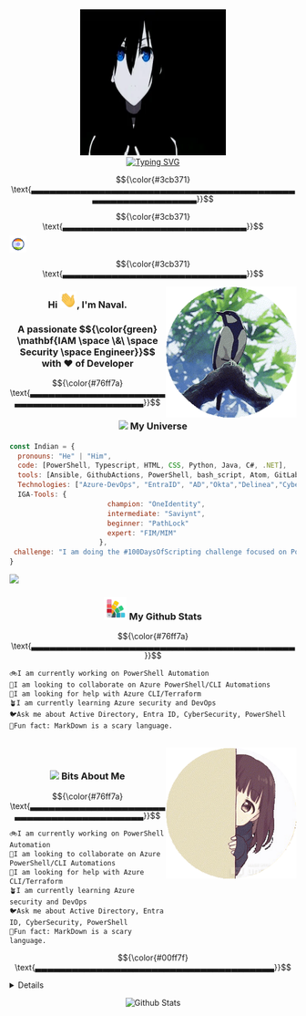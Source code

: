 
<div align="center">
  <img src="https://github.com/bitbang01/bitbang01/blob/main/resources/anime-top.webp" width="256px" height="256px"/>
</div>

<div align="center">
  <a href="https://git.io/typing-svg">
    <img src="https://readme-typing-svg.herokuapp.com?font=Fira+Code&weight=800&size=18&duration=2500&pause=1000&color=3cb371&center=true&vCenter=true&width=800&height=200&lines=%F0%9F%8D%81+Hello%2C+World!+I%E2%80%99m+Naval+.;%F0%9F%90%8D+Identity+%26+Access+Expert%3A+Automation%2C+Scripting+Team%2C+SOC%2C+Governance.;%F0%9F%9B%A1%EF%B8%8F+Apps+%26+Identity+Security+%7C+MS+Entra+ID+%7C+Delinea+%26+CyberArk+PAM.;%F0%9F%8C%8D+Open-source+Contributor+%7C+%2B10%E2%AD%90+Repos+on+GitHub." alt="Typing SVG" />
  </a>

</div>
<!--hr style="width:50%; border:1px solid #ccc;"-->

$${\color{#3cb371} \text{▃▃▃▃▃▃▃▃▃▃▃▃▃▃▃▃▃▃▃▃▃▃▃▃▃▃▃▃▃▃▃▃▃▃▃▃▃▃▃▃▃▃▃▃▃▃▃▃▃▃▃▃▃▃▃▃▃▃▃▃}}$$

$${\color{#3cb371} \text{▃▃▃▃▃▃▃▃▃▃▃▃▃▃▃▃▃▃▃▃▃▃▃▃▃▃▃▃▃▃}}$$ <img src="https://github.com/bitbang01/bitbang01/blob/main/resources/MotherIndia.gif" width="30px"> $${\color{#3cb371} \text{▃▃▃▃▃▃▃▃▃▃▃▃▃▃▃▃▃▃▃▃▃▃▃▃▃▃▃▃▃▃}}$$

<img align='right' src="https://github.com/bitbang01/bitbang01/blob/main/resources/RainBirds.gif" width="230">
<!--img align='right' src="https://media.giphy.com/media/ieyl9zmCjO4b4t6qoY/giphy.gif" width="230"-->
<div align="center">
<h3> Hi <img src="https://github.com/bitbang01/bitbang01/blob/main/resources/Wave2Mee.gif" width="30px">, I'm Naval. </h3><h3>A passionate $${\color{green} \mathbf{IAM \space \&\ \space Security \space Engineer}}$$ with ❤️ of Developer</h3>
</div>

$${\color{#76ff7a} \text{▃▃▃▃▃▃▃▃▃▃▃▃▃▃▃▃▃▃▃▃▃▃▃▃▃▃▃▃▃▃▃▃▃▃▃▃▃▃▃▃▃▃▃}}$$


<div align='center'><h3><img src="https://github.com/bitbang01/bitbang01/blob/main/resources/travelW.gif" width="55"> My Universe</h3></div>  

```javascript
const Indian = {
  pronouns: "He" | "Him",
  code: [PowerShell, Typescript, HTML, CSS, Python, Java, C#, .NET],
  tools: [Ansible, GithubActions, PowerShell, bash_script, Atom, GitLab, Docker],
  Technologies: ["Azure-DevOps", "EntraID", "AD","Okta","Delinea","CyberArk","VDI","MSDefender","Sentinel"],
  IGA-Tools: {
                        champion: "OneIdentity",
                        intermediate: "Saviynt",
                        beginner: "PathLock"
                        expert: "FIM/MIM"
                      },
 challenge: "I am doing the #100DaysOfScripting challenge focused on PowerShell and Automation"
}
```


<!--
**bitbang01/bitbang01** is a ✨ _special_ ✨ repository because its `README.md` (this file) appears on your GitHub profile.

Here are some ideas to get you started:

- 🔭 I’m currently working on ...
- 🌱 I’m currently learning ...
- 👯 I’m looking to collaborate on ...
- 🤔 I’m looking for help with ...
- 💬 Ask me about ...
- 📫 How to reach me: ...
- 😄 Pronouns: ...
- ⚡ Fun fact: ...
-->

<img align='left' src="https://github.com/bitbang01/bitbang01/blob/main/resources/RainFish.gif" width="230">
<br>
<div align='center'><h3><img src="https://github.com/bitbang01/bitbang01/blob/main/resources/GitStats.gif" width="40"> My Github Stats</h3></div>

$${\color{#76ff7a} \text{▃▃▃▃▃▃▃▃▃▃▃▃▃▃▃▃▃▃▃▃▃▃▃▃▃▃▃▃▃▃▃▃▃▃▃▃▃▃▃▃▃▃▃}}$$

```text
🚲I am currently working on PowerShell Automation
🔭I am looking to collaborate on Azure PowerShell/CLI Automations
🤗I am looking for help with Azure CLI/Terraform
🪴I am currently learning Azure security and DevOps
🐦Ask me about Active Directory, Entra ID, CyberSecurity, PowerShell
🍬Fun fact: MarkDown is a scary language.
```

<br>
<img align='right' src="https://github.com/bitbang01/bitbang01/blob/main/resources/BehindTheFireWall.gif" width="230">
<br>
<div align='center'><h3><img src="https://github.com/bitbang01/bitbang01/blob/main/resources/GyanMudraShiva.gif" width="50"> Bits About Me</h3></div>

$${\color{#76ff7a} \text{▃▃▃▃▃▃▃▃▃▃▃▃▃▃▃▃▃▃▃▃▃▃▃▃▃▃▃▃▃▃▃▃▃▃▃▃▃▃▃▃▃▃▃}}$$

```text
🚲I am currently working on PowerShell Automation
🫡I am looking to collaborate on Azure PowerShell/CLI Automations
🤗I am looking for help with Azure CLI/Terraform
🪴I am currently learning Azure security and DevOps
🐦Ask me about Active Directory, Entra ID, CyberSecurity, PowerShell
🍬Fun fact: MarkDown is a scary language.
```

$${\color{#00ff7f} \text{▃▃▃▃▃▃▃▃▃▃▃▃▃▃▃▃▃▃▃▃▃▃▃▃▃▃▃▃▃▃▃▃▃▃▃▃▃▃▃}}$$

<!--▁▁▁▁▁▁▁▁▁▁▁▁▁▁▁▁▁▁▁▁▁▁▁▁▁▁▁▁▁▁▁▁▃▃▃▃▃▃▃▃▃▃▃▃▃▃▃▃▃▃▃▃▃▃▃▃▃▃▃▃▃▃▃▃-->

<details>
## 🌐 Socials:
[![Instagram](https://img.shields.io/badge/Instagram-%23E4405F.svg?logo=Instagram&logoColor=white)](https://instagram.com/ps1arr0w) [![LinkedIn](https://img.shields.io/badge/LinkedIn-%230077B5.svg?logo=linkedin&logoColor=white)](https://linkedin.com/in/ps1arr0w) [![Pinterest](https://img.shields.io/badge/Pinterest-%23E60023.svg?logo=Pinterest&logoColor=white)](https://pinterest.com/ps1arr0w) [![Codepen](https://img.shields.io/badge/Codepen-000000?logo=codepen&logoColor=white)](https://codepen.io/ps1arr0w) [![email](https://img.shields.io/badge/Email-D14836?logo=gmail&logoColor=white)](mailto:k.rajputnaval@gmail.com)

# 💻 Tech Stack:
![C#](https://img.shields.io/badge/c%23-%23239120.svg?style=for-the-badge&logo=csharp&logoColor=white) ![Bash Script](https://img.shields.io/badge/bash_script-%23121011.svg?style=for-the-badge&logo=gnu-bash&logoColor=white) ![HTML5](https://img.shields.io/badge/html5-%23E34F26.svg?style=for-the-badge&logo=html5&logoColor=white) ![JavaScript](https://img.shields.io/badge/javascript-%23323330.svg?style=for-the-badge&logo=javascript&logoColor=%23F7DF1E) ![Java](https://img.shields.io/badge/java-%23ED8B00.svg?style=for-the-badge&logo=openjdk&logoColor=white) ![Windows Terminal](https://img.shields.io/badge/Windows%20Terminal-%234D4D4D.svg?style=for-the-badge&logo=windows-terminal&logoColor=white) ![PowerShell](https://img.shields.io/badge/PowerShell-%235391FE.svg?style=for-the-badge&logo=powershell&logoColor=white) ![Azure](https://img.shields.io/badge/azure-%230072C6.svg?style=for-the-badge&logo=microsoftazure&logoColor=white) ![.Net](https://img.shields.io/badge/.NET-5C2D91?style=for-the-badge&logo=.net&logoColor=white) ![Apache Tomcat](https://img.shields.io/badge/apache%20tomcat-%23F8DC75.svg?style=for-the-badge&logo=apache-tomcat&logoColor=black) ![MicrosoftSQLServer](https://img.shields.io/badge/Microsoft%20SQL%20Server-CC2927?style=for-the-badge&logo=microsoft%20sql%20server&logoColor=white) ![MySQL](https://img.shields.io/badge/mysql-4479A1.svg?style=for-the-badge&logo=mysql&logoColor=white) ![Canva](https://img.shields.io/badge/Canva-%2300C4CC.svg?style=for-the-badge&logo=Canva&logoColor=white) ![GitHub](https://img.shields.io/badge/github-%23121011.svg?style=for-the-badge&logo=github&logoColor=white) ![GitLab](https://img.shields.io/badge/gitlab-%23181717.svg?style=for-the-badge&logo=gitlab&logoColor=white)
# 📊 GitHub Stats:
![](https://github-readme-stats.vercel.app/api?username=bitbang01&theme=dark&hide_border=false&include_all_commits=false&count_private=false)<br/>
![](https://nirzak-streak-stats.vercel.app/?user=bitbang01&theme=dark&hide_border=false)<br/>
![](https://github-readme-stats.vercel.app/api/top-langs/?username=bitbang01&theme=dark&hide_border=false&include_all_commits=false&count_private=false&layout=compact)

---
[![](https://visitcount.itsvg.in/api?id=bitbang01&icon=0&color=0)](https://visitcount.itsvg.in)
<!-- Snake Game Repo View -->

<div align="center">
  <img src="https://profile-readme-generator.com/assets/snake.svg" alt="Snake animation" />
</div>

  ## 💰 Avoid Links
  [![BuyMeACoffee](https://img.shields.io/badge/Buy%20Me%20a%20Coffee-ffdd00?style=for-the-badge&logo=buy-me-a-coffee&logoColor=black)](https://buymeacoffee.com/ps1arr0w) [![PayPal](https://img.shields.io/badge/PayPal-00457C?style=for-the-badge&logo=paypal&logoColor=white)](https://paypal.me/ps1arr0w) [![Patreon](https://img.shields.io/badge/Patreon-F96854?style=for-the-badge&logo=patreon&logoColor=white)](https://patreon.com/ps1arr0w) [![Ko-Fi](https://img.shields.io/badge/Ko--fi-F16061?style=for-the-badge&logo=ko-fi&logoColor=white)](https://ko-fi.com/ps1arr0w)
</details>
<p align="center">
        <img src="https://raw.githubusercontent.com/mayhemantt/mayhemantt/Update/svg/Bottom.svg" alt="Github Stats" />
</p>
